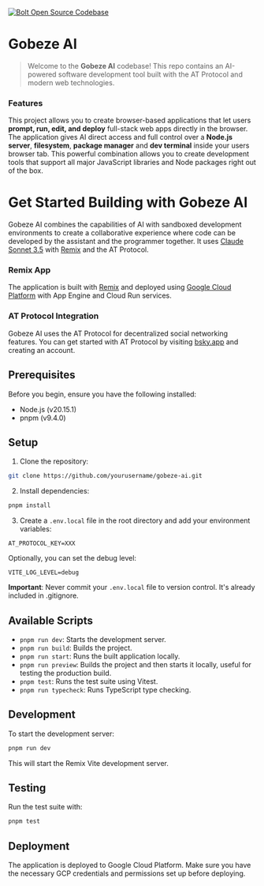 [![Bolt Open Source Codebase](./public/social_preview_index.jpg)](https://bolt.new)

# Gobeze AI

> Welcome to the **Gobeze AI** codebase! This repo contains an AI-powered software development tool built with the AT Protocol and modern web technologies.

### Features

This project allows you to create browser-based applications that let users **prompt, run, edit, and deploy** full-stack web apps directly in the browser. The application gives AI direct access and full control over a **Node.js server**, **filesystem**, **package manager** and **dev terminal** inside your users browser tab. This powerful combination allows you to create development tools that support all major JavaScript libraries and Node packages right out of the box.

# Get Started Building with Gobeze AI

Gobeze AI combines the capabilities of AI with sandboxed development environments to create a collaborative experience where code can be developed by the assistant and the programmer together. It uses [Claude Sonnet 3.5](https://www.anthropic.com/news/claude-3-5-sonnet) with [Remix](https://remix.run/) and the AT Protocol.

### Remix App

The application is built with [Remix](https://remix.run/) and deployed using [Google Cloud Platform](https://cloud.google.com/) with App Engine and Cloud Run services.

### AT Protocol Integration

Gobeze AI uses the AT Protocol for decentralized social networking features. You can get started with AT Protocol by visiting [bsky.app](https://bsky.app/) and creating an account.

## Prerequisites

Before you begin, ensure you have the following installed:

- Node.js (v20.15.1)
- pnpm (v9.4.0)

## Setup

1. Clone the repository:

```bash
git clone https://github.com/yourusername/gobeze-ai.git
```

2. Install dependencies:

```bash
pnpm install
```

3. Create a `.env.local` file in the root directory and add your environment variables:

```
AT_PROTOCOL_KEY=XXX
```

Optionally, you can set the debug level:

```
VITE_LOG_LEVEL=debug
```

**Important**: Never commit your `.env.local` file to version control. It's already included in .gitignore.

## Available Scripts

- `pnpm run dev`: Starts the development server.
- `pnpm run build`: Builds the project.
- `pnpm run start`: Runs the built application locally.
- `pnpm run preview`: Builds the project and then starts it locally, useful for testing the production build.
- `pnpm test`: Runs the test suite using Vitest.
- `pnpm run typecheck`: Runs TypeScript type checking.

## Development

To start the development server:

```bash
pnpm run dev
```

This will start the Remix Vite development server.

## Testing

Run the test suite with:

```bash
pnpm test
```

## Deployment

The application is deployed to Google Cloud Platform. Make sure you have the necessary GCP credentials and permissions set up before deploying.
